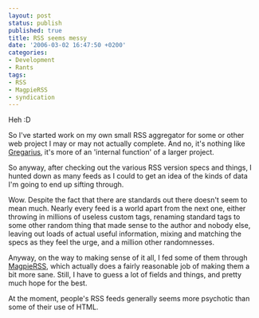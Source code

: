 ```yaml
---
layout: post
status: publish
published: true
title: RSS seems messy
date: '2006-03-02 16:47:50 +0200'
categories:
- Development
- Rants
tags:
- RSS
- MagpieRSS
- syndication
---
```


Heh :D

So I've started work on my own small RSS aggregator for some or other
web project I may or may not actually complete. And no, it's nothing
like
[Gregarius](http://shrimpworks.za.net/2005/08/07/gregarius-rss-aggregator/),
it's more of an 'internal function' of a larger project.

So anyway, after checking out the various RSS version specs and things,
I hunted down as many feeds as I could to get an idea of the kinds of
data I'm going to end up sifting through.

Wow. Despite the fact that there are standards out there doesn't seem to
mean much. Nearly every feed is a world apart from the next one, either
throwing in millions of useless custom tags, renaming standard tags to
some other random thing that made sense to the author and nobody else,
leaving out loads of actual useful information, mixing and matching the
specs as they feel the urge, and a million other randomnesses.

Anyway, on the way to making sense of it all, I fed some of them through
[MagpieRSS](http://magpierss.sf.net/), which actually does a fairly
reasonable job of making them a bit more sane. Still, I have to guess a
lot of fields and things, and pretty much hope for the best.

At the moment, people's RSS feeds generally seems more psychotic than
some of their use of HTML.
